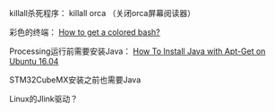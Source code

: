 killall杀死程序： killall orca （关闭orca屏幕阅读器）

彩色的终端： [How to get a colored bash?](https://askubuntu.com/questions/517677/how-to-get-a-colored-bash)

Processing运行前需要安装Java： [How To Install Java with Apt-Get on Ubuntu 16.04](https://www.digitalocean.com/community/tutorials/how-to-install-java-with-apt-get-on-ubuntu-16-04)

STM32CubeMX安装之前也需要Java

Linux的Jlink驱动？

